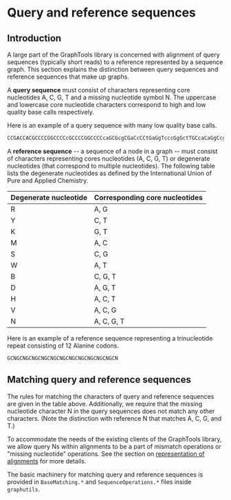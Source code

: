 # Query and reference sequences

## Introduction

A large part of the GraphTools library is concerned with alignment of query sequences (typically short reads) to a
reference represented by a sequence graph. This section explains the distinction between query sequences and reference
sequences that make up graphs.

A **query sequence** must consist of characters representing core nucleotides A, C, G, T and a missing nucleotide symbol
N. The uppercase and lowercase core nucleotide characters correspond to high and low quality base calls respectively.

Here is an example of a query sequence with many low quality base calls.

```C++
CCGACCACGCCCCGGCCCCcGCCCCGGCCCCcaGCGcgCGaCcCCtGaGgTcccGgGctTGCcaCaGgCcggcGgtGttTCCCcCCttgttttTTtCtg
```

A **reference sequence** -- a sequence of a node in a graph -- must consist of characters representing cores nucleotides
(A, C, G, T) or degenerate nucleotides (that correspond to multiple nucleotides). The following table lists the
degenerate nucleotides as defined by the International Union of Pure and Applied Chemistry.

| Degenerate nucleotide | Corresponding core nucleotides |
|-----------------------|--------------------------------|
| R                     | A, G                           |
| Y                     | C, T                           |
| K                     | G, T                           |
| M                     | A, C                           |
| S                     | C, G                           |
| W                     | A, T                           |
| B                     | C, G, T                        |
| D                     | A, G, T                        |
| H                     | A, C, T                        |
| V                     | A, C, G                        |
| N                     | A, C, G, T                     |

Here is an example of a reference sequence representing a trinucleotide repeat consisting of 12 Alanine codons.

```C++
GCNGCNGCNGCNGCNGCNGCNGCNGCNGCNGCNGCN
```

## Matching query and reference sequences

The rules for matching the characters of query and reference sequences are given in the table above. Additionally, we
require that the missing nucleotide character N in the query sequences does not match any other characters. (Note the
distinction with reference N that matches A, C, G, and T.)

To accommodate the needs of the existing clients of the GraphTools library, we allow query Ns within alignments to be a
part of mismatch operations or "missing nucleotide" operations. See the section on
[representation of alignments](representation_of_alignments.md) for more details.

The basic machinery for matching query and reference sequences is provided in `BaseMatching.*` and
`SequenceOperations.*` files inside `graphutils`.
